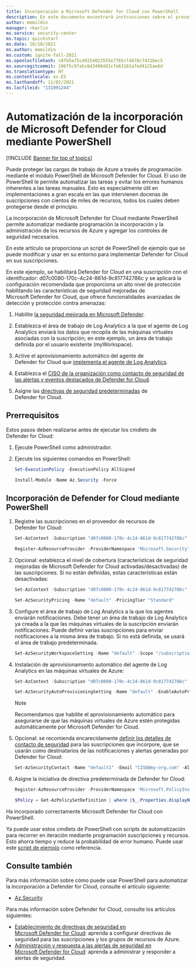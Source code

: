 ```yaml
---
title: Incorporación a Microsoft Defender for Cloud con PowerShell
description: En este documento encontrará instrucciones sobre el proceso de habilitación de Microsoft Defender for Cloud con cmdlets de PowerShell.
author: memildin
manager: rkarlin
ms.service: security-center
ms.topic: quickstart
ms.date: 10/20/2021
ms.author: memildin
ms.custom: ignite-fall-2021
ms.openlocfilehash: c8fb5a75cd9254023555e7765cf4678c7431bec5
ms.sourcegitcommit: 106f5c9fa5c6d3498dd1cfe63181a7ed4125ae6d
ms.translationtype: HT
ms.contentlocale: es-ES
ms.lasthandoff: 11/02/2021
ms.locfileid: "131091244"
---
```

# <a name="automate-onboarding-of-microsoft-defender-for-cloud-using-powershell"></a>Automatización de la incorporación de Microsoft Defender for Cloud mediante PowerShell

[!INCLUDE [Banner for top of topics](./includes/banner.md)]

Puede proteger las cargas de trabajo de Azure a través de programación mediante el módulo PowerShell de Microsoft Defender for Cloud.
El uso de PowerShell le permite automatizar las tareas y evitar los errores humanos inherentes a las tareas manuales. Esto es especialmente útil en implementaciones a gran escala en las que intervienen docenas de suscripciones con cientos de miles de recursos, todos los cuales deben protegerse desde el principio.

La incorporación de Microsoft Defender for Cloud mediante PowerShell permite automatizar mediante programación la incorporación y la administración de los recursos de Azure y agregar los controles de seguridad necesarios.

En este artículo se proporciona un script de PowerShell de ejemplo que se puede modificar y usar en su entorno para implementar Defender for Cloud en sus suscripciones. 

En este ejemplo, se habilitará Defender for Cloud en una suscripción con el identificador: d07c0080-170c-4c24-861d-9c817742786c y se aplicará la configuración recomendada que proporciona un alto nivel de protección habilitando las características de seguridad mejoradas de Microsoft Defender for Cloud, que ofrece funcionalidades avanzadas de detección y protección contra amenazas:

1. Habilite [la seguridad mejorada en Microsoft Defender](enable-enhanced-security.md).
 
2. Establezca el área de trabajo de Log Analytics a la que el agente de Log Analytics enviará los datos que recopila de las máquinas virtuales asociadas con la suscripción; en este ejemplo, un área de trabajo definida por el usuario existente (myWorkspace).

3. Active el aprovisionamiento automático del agente de Defender for Cloud que [implementa el agente de Log Analytics](enable-data-collection.md#auto-provision-mma).

5. Establezca el [CISO de la organización como contacto de seguridad de las alertas y eventos destacados de Defender for Cloud](configure-email-notifications.md).

6. Asigne las [directivas de seguridad predeterminadas](tutorial-security-policy.md) de Defender for Cloud.

## <a name="prerequisites"></a>Prerrequisitos

Estos pasos deben realizarse antes de ejecutar los cmdlets de Defender for Cloud:

1. Ejecute PowerShell como administrador.

1. Ejecute los siguientes comandos en PowerShell:
      
    ```powershell
    Set-ExecutionPolicy -ExecutionPolicy AllSigned
    ```

    ```powershell
    Install-Module -Name Az.Security -Force
    ```

## <a name="onboard-defender-for-cloud-using-powershell"></a>Incorporación de Defender for Cloud mediante PowerShell

1. Registre las suscripciones en el proveedor de recursos de Defender for Cloud:

    ```powershell
    Set-AzContext -Subscription "d07c0080-170c-4c24-861d-9c817742786c"
    ```

    ```powershell
    Register-AzResourceProvider -ProviderNamespace 'Microsoft.Security'
    ```

1. Opcional: establezca el nivel de cobertura (características de seguridad mejoradas de Microsoft Defender for Cloud activadas/desactivadas) de las suscripciones. Si no están definidas, estas características están desactivadas:

    ```powershell
    Set-AzContext -Subscription "d07c0080-170c-4c24-861d-9c817742786c"
    ```

    ```powershell
    Set-AzSecurityPricing -Name "default" -PricingTier "Standard"
    ```

1. Configure el área de trabajo de Log Analytics a la que los agentes enviarán notificaciones. Debe tener un área de trabajo de Log Analytics ya creada a la que las máquinas virtuales de la suscripción enviarán notificaciones. Puede definir varias suscripciones para enviar notificaciones a la misma área de trabajo. Si no está definida, se usará el área de trabajo predeterminada.

    ```powershell
    Set-AzSecurityWorkspaceSetting -Name "default" -Scope "/subscriptions/d07c0080-170c-4c24-861d-9c817742786c" -WorkspaceId"/subscriptions/d07c0080-170c-4c24-861d-9c817742786c/resourceGroups/myRg/providers/Microsoft.OperationalInsights/workspaces/myWorkspace"
    ```

1. Instalación de aprovisionamiento automático del agente de Log Analytics en las máquinas virtuales de Azure:
    
    ```powershell
    Set-AzContext -Subscription "d07c0080-170c-4c24-861d-9c817742786c"
    ```
    
    ```powershell
    Set-AzSecurityAutoProvisioningSetting -Name "default" -EnableAutoProvision
    ```

    > [!NOTE]
    > Recomendamos que habilite el aprovisionamiento automático para asegurarse de que las máquinas virtuales de Azure estén protegidas automáticamente por Microsoft Defender for Cloud.
    >

1. Opcional: se recomienda encarecidamente [definir los detalles de contacto de seguridad](configure-email-notifications.md) para las suscripciones que incorpore, que se usarán como destinatarios de las notificaciones y alertas generadas por Defender for Cloud:

    ```powershell
    Set-AzSecurityContact -Name "default1" -Email "CISO@my-org.com" -AlertAdmin -NotifyOnAlert
    ```

1. Asigne la iniciativa de directiva predeterminada de Defender for Cloud:

    ```powershell
    Register-AzResourceProvider -ProviderNamespace 'Microsoft.PolicyInsights'
    ```

    ```powershell
    $Policy = Get-AzPolicySetDefinition | where {$_.Properties.displayName -EQ 'Azure Security Benchmark'} New-AzPolicyAssignment -Name 'ASC Default <d07c0080-170c-4c24-861d-9c817742786c>' -DisplayName 'Defender for Cloud Default <subscription ID>' -PolicySetDefinition $Policy -Scope '/subscriptions/d07c0080-170c-4c24-861d-9c817742786c'
    ```

Ha incorporado correctamente Microsoft Defender for Cloud con PowerShell.

Ya puede usar estos cmdlets de PowerShell con scripts de automatización para recorrer en iteración mediante programación suscripciones y recursos. Esto ahorra tiempo y reduce la probabilidad de error humano. Puede usar este [script de ejemplo](https://github.com/Microsoft/Azure-Security-Center/blob/master/quickstarts/ASC-Samples.ps1) como referencia.




## <a name="see-also"></a>Consulte también
Para más información sobre cómo puede usar PowerShell para automatizar la incorporación a Defender for Cloud, consulte el artículo siguiente:

* [Az.Security](/powershell/module/az.security)

Para más información sobre Defender for Cloud, consulte los artículos siguientes:

* [Establecimiento de directivas de seguridad en Microsoft Defender for Cloud](tutorial-security-policy.md): aprenda a configurar directivas de seguridad para las suscripciones y los grupos de recursos de Azure.
* [Administración y respuesta a las alertas de seguridad en Microsoft Defender for Cloud](managing-and-responding-alerts.md): aprenda a administrar y responder a alertas de seguridad.
